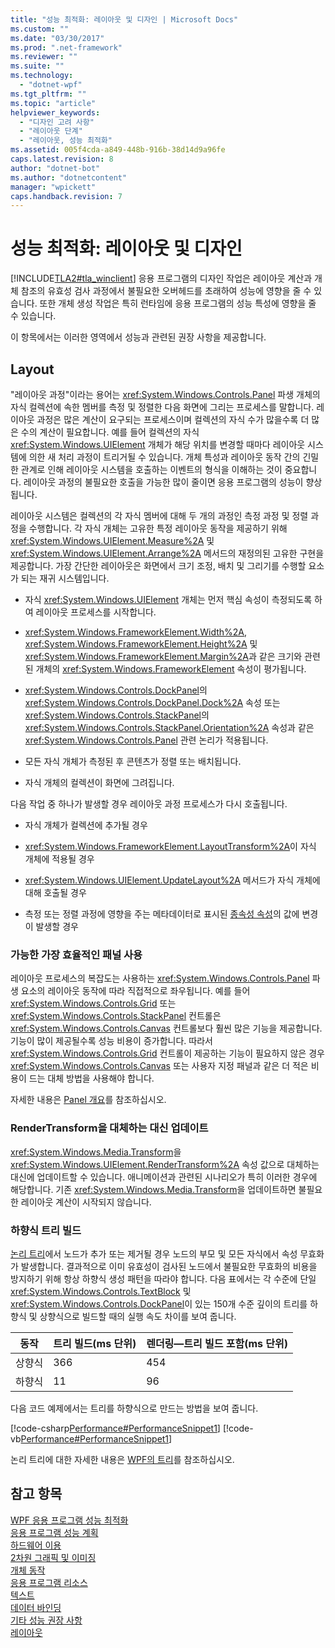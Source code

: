 ```yaml
---
title: "성능 최적화: 레이아웃 및 디자인 | Microsoft Docs"
ms.custom: ""
ms.date: "03/30/2017"
ms.prod: ".net-framework"
ms.reviewer: ""
ms.suite: ""
ms.technology: 
  - "dotnet-wpf"
ms.tgt_pltfrm: ""
ms.topic: "article"
helpviewer_keywords: 
  - "디자인 고려 사항"
  - "레이아웃 단계"
  - "레이아웃, 성능 최적화"
ms.assetid: 005f4cda-a849-448b-916b-38d14d9a96fe
caps.latest.revision: 8
author: "dotnet-bot"
ms.author: "dotnetcontent"
manager: "wpickett"
caps.handback.revision: 7
---
```

# 성능 최적화: 레이아웃 및 디자인
[!INCLUDE[TLA2#tla_winclient](../../../../includes/tla2sharptla-winclient-md.md)] 응용 프로그램의 디자인 작업은 레이아웃 계산과 개체 참조의 유효성 검사 과정에서 불필요한 오버헤드를 초래하여 성능에 영향을 줄 수 있습니다.  또한 개체 생성 작업은 특히 런타임에 응용 프로그램의 성능 특성에 영향을 줄 수 있습니다.  
  
 이 항목에서는 이러한 영역에서 성능과 관련된 권장 사항을 제공합니다.  
  
## Layout  
 "레이아웃 과정"이라는 용어는 <xref:System.Windows.Controls.Panel> 파생 개체의 자식 컬렉션에 속한 멤버를 측정 및 정렬한 다음 화면에 그리는 프로세스를 말합니다.  레이아웃 과정은 많은 계산이 요구되는 프로세스이며 컬렉션의 자식 수가 많을수록 더 많은 수의 계산이 필요합니다.  예를 들어 컬렉션의 자식 <xref:System.Windows.UIElement> 개체가 해당 위치를 변경할 때마다 레이아웃 시스템에 의한 새 처리 과정이 트리거될 수 있습니다.  개체 특성과 레이아웃 동작 간의 긴밀한 관계로 인해 레이아웃 시스템을 호출하는 이벤트의 형식을 이해하는 것이 중요합니다.  레이아웃 과정의 불필요한 호출을 가능한 많이 줄이면 응용 프로그램의 성능이 향상됩니다.  
  
 레이아웃 시스템은 컬렉션의 각 자식 멤버에 대해 두 개의 과정인 측정 과정 및 정렬 과정을 수행합니다.  각 자식 개체는 고유한 특정 레이아웃 동작을 제공하기 위해 <xref:System.Windows.UIElement.Measure%2A> 및 <xref:System.Windows.UIElement.Arrange%2A> 메서드의 재정의된 고유한 구현을 제공합니다.  가장 간단한 레이아웃은 화면에서 크기 조정, 배치 및 그리기를 수행할 요소가 되는 재귀 시스템입니다.  
  
-   자식 <xref:System.Windows.UIElement> 개체는 먼저 핵심 속성이 측정되도록 하여 레이아웃 프로세스를 시작합니다.  
  
-   <xref:System.Windows.FrameworkElement.Width%2A>, <xref:System.Windows.FrameworkElement.Height%2A> 및 <xref:System.Windows.FrameworkElement.Margin%2A>과 같은 크기와 관련된 개체의 <xref:System.Windows.FrameworkElement> 속성이 평가됩니다.  
  
-   <xref:System.Windows.Controls.DockPanel>의 <xref:System.Windows.Controls.DockPanel.Dock%2A> 속성 또는 <xref:System.Windows.Controls.StackPanel>의 <xref:System.Windows.Controls.StackPanel.Orientation%2A> 속성과 같은 <xref:System.Windows.Controls.Panel> 관련 논리가 적용됩니다.  
  
-   모든 자식 개체가 측정된 후 콘텐츠가 정렬 또는 배치됩니다.  
  
-   자식 개체의 컬렉션이 화면에 그려집니다.  
  
 다음 작업 중 하나가 발생할 경우 레이아웃 과정 프로세스가 다시 호출됩니다.  
  
-   자식 개체가 컬렉션에 추가될 경우  
  
-   <xref:System.Windows.FrameworkElement.LayoutTransform%2A>이 자식 개체에 적용될 경우  
  
-   <xref:System.Windows.UIElement.UpdateLayout%2A> 메서드가 자식 개체에 대해 호출될 경우  
  
-   측정 또는 정렬 과정에 영향을 주는 메타데이터로 표시된 [종속성 속성](GTMT)의 값에 변경이 발생할 경우  
  
### 가능한 가장 효율적인 패널 사용  
 레이아웃 프로세스의 복잡도는 사용하는 <xref:System.Windows.Controls.Panel> 파생 요소의 레이아웃 동작에 따라 직접적으로 좌우됩니다.  예를 들어 <xref:System.Windows.Controls.Grid> 또는 <xref:System.Windows.Controls.StackPanel> 컨트롤은 <xref:System.Windows.Controls.Canvas> 컨트롤보다 훨씬 많은 기능을 제공합니다.  기능이 많이 제공될수록 성능 비용이 증가합니다.  따라서 <xref:System.Windows.Controls.Grid> 컨트롤이 제공하는 기능이 필요하지 않은 경우 <xref:System.Windows.Controls.Canvas> 또는 사용자 지정 패널과 같은 더 적은 비용이 드는 대체 방법을 사용해야 합니다.  
  
 자세한 내용은 [Panel 개요](../../../../docs/framework/wpf/controls/panels-overview.md)를 참조하십시오.  
  
### RenderTransform을 대체하는 대신 업데이트  
 <xref:System.Windows.Media.Transform>을 <xref:System.Windows.UIElement.RenderTransform%2A> 속성 값으로 대체하는 대신에 업데이트할 수 있습니다.  애니메이션과 관련된 시나리오가 특히 이러한 경우에 해당합니다.  기존 <xref:System.Windows.Media.Transform>을 업데이트하면 불필요한 레이아웃 계산이 시작되지 않습니다.  
  
### 하향식 트리 빌드  
 [논리 트리](GTMT)에서 노드가 추가 또는 제거될 경우 노드의 부모 및 모든 자식에서 속성 무효화가 발생합니다.  결과적으로 이미 유효성이 검사된 노드에서 불필요한 무효화의 비용을 방지하기 위해 항상 하향식 생성 패턴을 따라야 합니다.  다음 표에서는 각 수준에 단일 <xref:System.Windows.Controls.TextBlock> 및 <xref:System.Windows.Controls.DockPanel>이 있는 150개 수준 깊이의 트리를 하향식 및 상향식으로 빌드할 때의 실행 속도 차이를 보여 줍니다.  
  
|**동작**|**트리 빌드\(ms 단위\)**|**렌더링—트리 빌드 포함\(ms 단위\)**|  
|------------|------------------------|-------------------------------|  
|상향식|366|454|  
|하향식|11|96|  
  
 다음 코드 예제에서는 트리를 하향식으로 만드는 방법을 보여 줍니다.  
  
 [!code-csharp[Performance#PerformanceSnippet1](../../../../samples/snippets/csharp/VS_Snippets_Wpf/Performance/CSharp/Window1.xaml.cs#performancesnippet1)]
 [!code-vb[Performance#PerformanceSnippet1](../../../../samples/snippets/visualbasic/VS_Snippets_Wpf/Performance/visualbasic/window1.xaml.vb#performancesnippet1)]  
  
 논리 트리에 대한 자세한 내용은 [WPF의 트리](../../../../docs/framework/wpf/advanced/trees-in-wpf.md)를 참조하십시오.  
  
## 참고 항목  
 [WPF 응용 프로그램 성능 최적화](../../../../docs/framework/wpf/advanced/optimizing-wpf-application-performance.md)   
 [응용 프로그램 성능 계획](../../../../docs/framework/wpf/advanced/planning-for-application-performance.md)   
 [하드웨어 이용](../../../../docs/framework/wpf/advanced/optimizing-performance-taking-advantage-of-hardware.md)   
 [2차원 그래픽 및 이미징](../../../../docs/framework/wpf/advanced/optimizing-performance-2d-graphics-and-imaging.md)   
 [개체 동작](../../../../docs/framework/wpf/advanced/optimizing-performance-object-behavior.md)   
 [응용 프로그램 리소스](../../../../docs/framework/wpf/advanced/optimizing-performance-application-resources.md)   
 [텍스트](../../../../docs/framework/wpf/advanced/optimizing-performance-text.md)   
 [데이터 바인딩](../../../../docs/framework/wpf/advanced/optimizing-performance-data-binding.md)   
 [기타 성능 권장 사항](../../../../docs/framework/wpf/advanced/optimizing-performance-other-recommendations.md)   
 [레이아웃](../../../../docs/framework/wpf/advanced/layout.md)